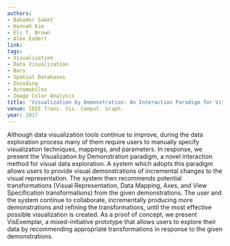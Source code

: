 ```yaml
---
authors:
- Bahador Saket
- Hannah Kim
- Eli T. Brown
- Alex Endert
link:
tags:
- Visualization
- Data Visualization
- Bars
- Spatial Databases
- Encoding
- Automobiles
- Image Color Analysis
title: 'Visualization by Demonstration: An Interaction Paradigm for Visual Data Exploration.'
venue: IEEE Trans. Vis. Comput. Graph.
year: 2017
---
```

Although data visualization tools continue to improve, during the data exploration process many of them require users to manually specify visualization techniques, mappings, and parameters. In response, we present the Visualization by Demonstration paradigm, a novel interaction method for visual data exploration. A system which adopts this paradigm allows users to provide visual demonstrations of incremental changes to the visual representation. The system then recommends potential transformations (Visual Representation, Data Mapping, Axes, and View Specification transformations) from the given demonstrations. The user and the system continue to collaborate, incrementally producing more demonstrations and refining the transformations, until the most effective possible visualization is created. As a proof of concept, we present VisExemplar, a mixed-initiative prototype that allows users to explore their data by recommending appropriate transformations in response to the given demonstrations.